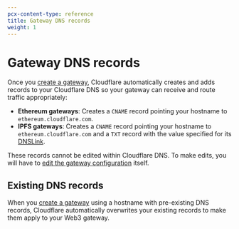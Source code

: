 ```yaml
---
pcx-content-type: reference
title: Gateway DNS records
weight: 1
---
```


# Gateway DNS records

Once you [create a gateway](/web3/how-to/manage-gateways/#create-a-gateway), Cloudflare automatically creates and adds records to your Cloudflare DNS so your gateway can receive and route traffic appropriately:

- **Ethereum gateways**: Creates a `CNAME` record pointing your hostname to `ethereum.cloudflare.com`.
- **IPFS gateways**: Creates a `CNAME` record pointing your hostname to `ethereum.cloudflare.com` and a `TXT` record with the value specified for its [DNSLink](/web3/ipfs-gateway/dnslink/#how-is-it-used-with-cloudflare).

These records cannot be edited within Cloudflare DNS. To make edits, you will have to [edit the gateway configuration](/web3/how-to/manage-gateways/#edit-a-gateway) itself.

## Existing DNS records

When you [create a gateway](/web3/how-to/manage-gateways/#create-a-gateway) using a hostname with pre-existing DNS records, Cloudflare automatically overwrites your existing records to make them apply to your Web3 gateway.